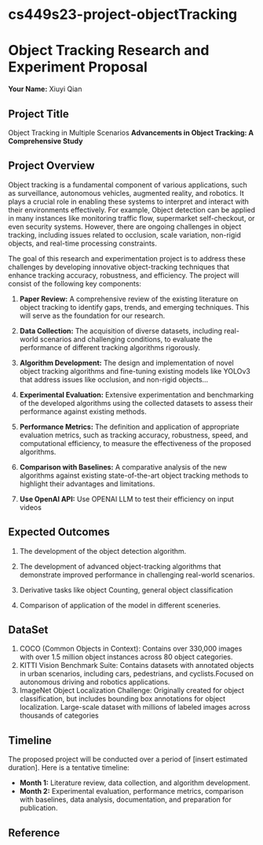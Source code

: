 # cs449s23-project-objectTracking

# Object Tracking Research and Experiment Proposal
**Your Name:** Xiuyi Qian

## Project Title
Object Tracking in Multiple Scenarios
**Advancements in Object Tracking: A Comprehensive Study**

## Project Overview

Object tracking is a fundamental component of various applications, such as surveillance, autonomous vehicles, augmented reality, and robotics. It plays a crucial role in enabling these systems to interpret and interact with their environments effectively. For example, Object detection can be applied in many instances like monitoring traffic flow, supermarket self-checkout, or even security systems. However, there are ongoing challenges in object tracking, including issues related to occlusion, scale variation, non-rigid objects, and real-time processing constraints.

The goal of this research and experimentation project is to address these challenges by developing innovative object-tracking techniques that enhance tracking accuracy, robustness, and efficiency. The project will consist of the following key components:

1. **Paper Review:** A comprehensive review of the existing literature on object tracking to identify gaps, trends, and emerging techniques. This will serve as the foundation for our research.

2. **Data Collection:** The acquisition of diverse datasets, including real-world scenarios and challenging conditions, to evaluate the performance of different tracking algorithms rigorously.

3. **Algorithm Development:** The design and implementation of novel object tracking algorithms and fine-tuning existing models like YOLOv3 that address issues like occlusion, and non-rigid objects...

4. **Experimental Evaluation:** Extensive experimentation and benchmarking of the developed algorithms using the collected datasets to assess their performance against existing methods.

5. **Performance Metrics:** The definition and application of appropriate evaluation metrics, such as tracking accuracy, robustness, speed, and computational efficiency, to measure the effectiveness of the proposed algorithms.

6. **Comparison with Baselines:** A comparative analysis of the new algorithms against existing state-of-the-art object tracking methods to highlight their advantages and limitations.

7. **Use OpenAI API:** Use OPENAI LLM to test their efficiency on input videos

## Expected Outcomes

1. The development of the object detection algorithm.

2. The development of advanced object-tracking algorithms that demonstrate improved performance in challenging real-world scenarios.

3. Derivative tasks like object Counting, general object classification

4. Comparison of application of the model in different sceneries.
   
## DataSet
1. COCO (Common Objects in Context): Contains over 330,000 images with over 1.5 million object instances across 80 object categories.
2. KITTI Vision Benchmark Suite: Contains datasets with annotated objects in urban scenarios, including cars, pedestrians, and cyclists.Focused on autonomous driving and robotics applications.
3. ImageNet Object Localization Challenge:
Originally created for object classification, but includes bounding box annotations for object localization.
Large-scale dataset with millions of labeled images across thousands of categories
   

## Timeline

The proposed project will be conducted over a period of [insert estimated duration]. Here is a tentative timeline:

- **Month 1:** Literature review, data collection, and algorithm development.
- **Month 2:** Experimental evaluation, performance metrics, comparison with baselines, data analysis, documentation, and preparation for publication.

## Reference
